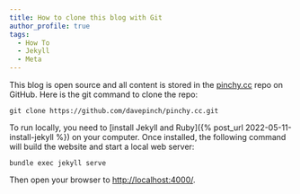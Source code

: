```yaml
---
title: How to clone this blog with Git
author_profile: true
tags:
  - How To
  - Jekyll
  - Meta
---
```


This blog is open source and all content is stored in the [pinchy.cc](https://github.com/davepinch/pinchy.cc) repo on GitHub. Here is the git command to clone the repo:

    git clone https://github.com/davepinch/pinchy.cc.git

To run locally, you need to [install Jekyll and Ruby]({% post_url 2022-05-11-install-jekyll %}) on your computer. Once installed, the following command will build the website and start a local web server:

    bundle exec jekyll serve

Then open your browser to [http://localhost:4000/](http://localhost:4000/).
